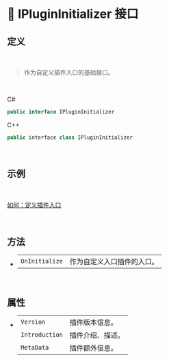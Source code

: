 # 🔗 IPluginInitializer 接口

## 定义

<br>

> 作为自定义插件入口的基础接口。

<br>

C#
```cs
public interface IPluginInitializer
```
C++
```cpp
public interface class IPluginInitializer
```

<br>

## 示例

<br>

[如何：定义插件入口](../../../../../HowTo/PluginEntry)

<br>

## 方法

- 
    |||
    |-|-|
    |`OnInitialize`|作为自定义入口插件的入口。|

<br>

## 属性

- 
    |||
    |-|-|
    |`Version`|插件版本信息。|
    |`Introduction`|插件介绍、描述。|
    |`MetaData`|插件额外信息。|